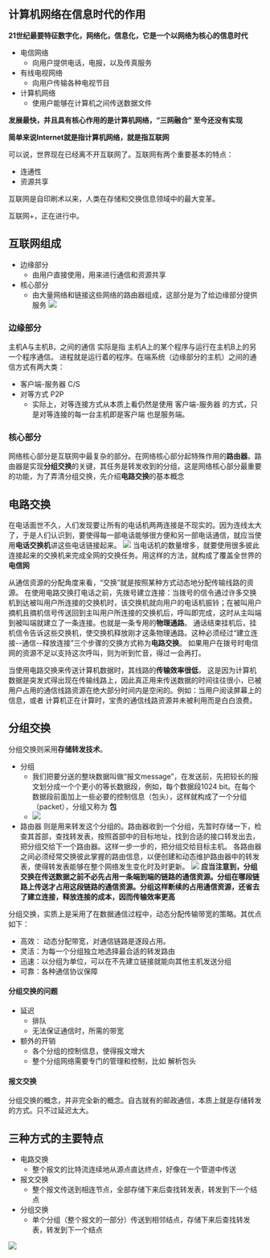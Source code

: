 ## 计算机网络在信息时代的作用

**21世纪最要特征数字化，网络化，信息化，它是一个以网络为核心的信息时代**

- 电信网络
  - 向用户提供电话，电报，以及传真服务
- 有线电视网络
  - 向用户传输各种电视节目
- 计算机网络
  - 使用户能够在计算机之间传送数据文件

**发展最快，并且具有核心作用的是计算机网络，“三网融合” 至今还没有实现**

**简单来说Internet就是指计算机网络，就是指互联网**

可以说，世界现在已经离不开互联网了。互联网有两个重要基本的特点：
- 连通性
- 资源共享 

互联网是自印刷术以来，人类在存储和交换信息领域中的最大变革。

互联网+，正在进行中。


## 互联网组成
- 边缘部分
  - 由用户直接使用，用来进行通信和资源共享
- 核心部分
  - 由大量网络和链接这些网络的路由器组成，这部分是为了给边缘部分提供服务
![](../imgs/1.png)


### 边缘部分
主机A与主机B，之间的通信 实际是指 主机A上的某个程序与运行在主机B上的另一个程序通信。 进程就是运行着的程序。在端系统（边缘部分的主机）之间的通信方式有两大类：
- 客户端-服务器 C/S
- 对等方式 P2P
  - 实际上，对等连接方式从本质上看仍然是使用 客户端-服务器 的方式，只是对等连接的每一台主机即是客户端 也是服务端。

### 核心部分

网络核心部分是互联网中最复杂的部分。在网络核心部分起特殊作用的**路由器**。路由器是实现**分组交换**的关键，其任务是转发收到的分组，这是网络核心部分最重要的功能，为了弄清分组交换，先介绍**电路交换**的基本概念

## 电路交换
在电话面世不久，人们发现要让所有的电话机两两连接是不现实的。因为连线太大了，于是人们认识到，要使得每一部电话能够很方便和另一部电话通信，就应当使用**电话交换机**讲这些电话链接起来。
![](../imgs/2.png)
当电话机的数量增多，就要使用很多彼此连接起来的交换机来完成全网的交换任务。用这样的方法，就构成了覆盖全世界的 **电信网**

从通信资源的分配角度来看，“交换”就是按照某种方式动态地分配传输线路的资源。
在使用电路交换打电话之前，先拨号建立连接：当拨号的信令通过许多交换机到达被叫用户所连接的交换机时，该交换机就向用户的电话机振铃；在被叫用户摘机且摘机信号传送回到主叫用户所连接的交换机后，呼叫即完成，这时从主叫端到被叫端就建立了一条连接。也就是一条专用的**物理通路**。 通话结束挂机后，挂机信令告诉这些交换机，使交换机释放刚才这条物理通路。这种必须经过“建立连接--通信--释放连接”三个步骤的交换方式称为**电路交换**。 如果用户在拨号时电信网的资源不足以支持这次呼叫，则为听到忙音，得过一会再打。

当使用电路交换来传送计算机数据时，其线路的**传输效率很低**， 这是因为计算机数据是突发式得出现在传输线路上，因此真正用来传送数据的时间往往很小，已被用户占用的通信线路资源在绝大部分时间内是空闲的。例如：当用户阅读屏幕上的信息，或者 计算机正在计算时，宝贵的通信线路资源并未被利用而是白白浪费。

## 分组交换

分组交换则采用**存储转发技术**。 

- 分组
  - 我们把要分送的整块数据叫做“报文message”，在发送前，先把较长的报文划分成一个个更小的等长数据段，例如，每个数据段1024 bit。在每个数据段前面加上一些必要的控制信息（包头），这样就构成了一个分组（packet），分组又称为 **包**
  - ![](../imgs/3.png)
- 路由器 则是用来转发这个分组的。路由器收到一个分组，先暂时存储一下，检查其首部，查找转发表，按照首部中的目标地址，找到合适的接口转发出去，把分组交给下一个路由器。这样一步一步的，把分组交给目标主机。 各路由器之间必须经常交换彼此掌握的路由信息，以便创建和动态维护路由器中的转发表，使得转发表能够在整个网络发生变化时及时更新。
![](../imgs/4.png)
**应当注意到，分组交换在传送数据之前不必先占用一条端到端的链路的通信资源。分组在哪段链路上传送才占用这段链路的通信资源。分组这样断续的占用通信资源，还省去了建立连接，释放连接的成本，因而传输效率更高**

分组交换，实质上是采用了在数据通信过程中，动态分配传输带宽的策略。其优点如下：
- 高效： 动态分配带宽，对通信链路是逐段占用。
- 灵活：为每一个分组独立地选择最合适的转发路由
- 迅速：以分组为单位，可以在不先建立链接就能向其他主机发送分组
- 可靠：各种通信协议保障

#### 分组交换的问题
- 延迟
  - 排队
  - 无法保证通信时，所需的带宽
- 额外的开销
  - 各个分组的控制信息，使得报文增大
  - 整个分组网络需要专门的管理和控制，比如 解析包头


#### 报文交换

分组交换的概念，并非完全新的概念。自古就有的邮政通信，本质上就是存储转发的方式。只不过延迟太大。


## 三种方式的主要特点

- 电路交换
  - 整个报文的比特流连续地从源点直达终点，好像在一个管道中传送
- 报文交换
  - 整个报文传送到相连节点，全部存储下来后查找转发表，转发到下一个结点
- 分组交换
  - 单个分组（整个报文的一部分）传送到相邻结点，存储下来后查找转发表，转发到下一个结点

![](../imgs/5.png)






